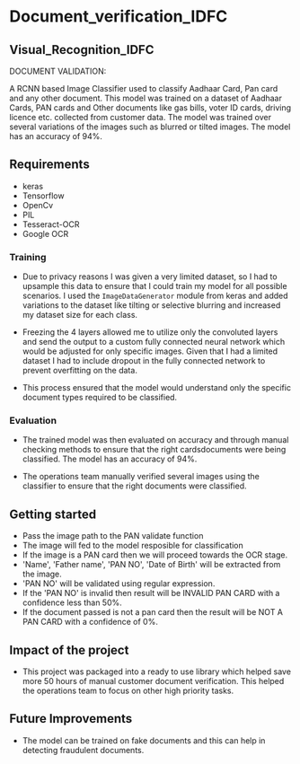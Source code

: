 # Document_verification_IDFC
## Visual_Recognition_IDFC
DOCUMENT VALIDATION:

A RCNN based Image Classifier used to classify Aadhaar Card, Pan card and any other document. This model was trained on a dataset of Aadhaar Cards, PAN cards and Other documents like gas bills, voter ID cards, driving licence etc. collected from customer data. The model was trained over several variations of the images such as blurred or tilted images. The model has an accuracy of 94%. 

## Requirements
- keras
- Tensorflow
- OpenCv
- PIL
- Tesseract-OCR
- Google OCR

 
### Training 
- Due to privacy reasons I was given a very limited dataset, so I had to upsample this data to ensure that I could train my model for all possible scenarios. I used the ```ImageDataGenerator``` module from keras and added variations to the dataset like tilting or selective blurring and increased my dataset size for each class.  

- Freezing the 4 layers allowed me to utilize only the convoluted layers and send the output to a custom fully connected neural network which would be adjusted for only specific images. Given that I had a limited dataset I had to include dropout in the fully connected network to prevent overfitting on the data. 

- This process ensured that the model would understand only the specific document types required to be classified.

### Evaluation
- The trained model was then evaluated on accuracy and through manual checking methods to ensure that the right cardsdocuments were being classified. The model has an accuracy of 94%.

- The operations team manually verified several images using the classifier to ensure that the right documents were classified.

## Getting started
- Pass the image path to the PAN validate function
- The image will fed to the model resposible for classification
- If the image is a PAN card then we will proceed towards the OCR stage.
- 'Name', 'Father name', 'PAN NO', 'Date of Birth' will be extracted from the image.
- 'PAN NO' will be validated using regular expression.
- If the 'PAN NO' is invalid then result will be INVALID PAN CARD with a confidence less than 50%.
- If the document passed is not a pan card then the result will be NOT A PAN CARD with a confidence of 0%. 

## Impact of the project
- This project was packaged into a ready to use library which helped save more 50 hours of manual customer document verification. This helped the operations team to focus on other high priority tasks.

## Future Improvements
- The model can be trained on fake documents and this can help in detecting fraudulent documents. 

